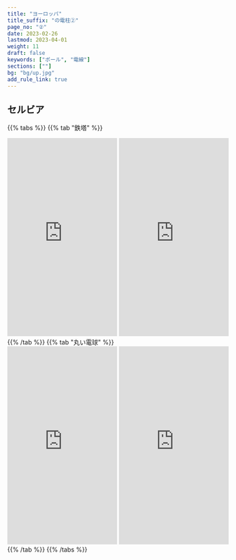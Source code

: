 ```yaml
---
title: "ヨーロッパ"
title_suffix: "の電柱②"
page_no: "②"
date: 2023-02-26
lastmod: 2023-04-01
weight: 11
draft: false
keywords: ["ポール", "電線"]
sections: [""]
bg: "bg/up.jpg"
add_rule_link: true
---
```



## セルビア

{{% tabs  %}}
{{% tab "鉄塔" %}}
<div class="googlemap-if">
<iframe src="https://www.google.com/maps/embed?pb=!4v1686308074970!6m8!1m7!1sP77Cl5MhZDIdPzBvLDCd4A!2m2!1d45.37508093988659!2d20.06254718369127!3f28.67917983132158!4f0.3532942720845398!5f2.5103856977597823" width="250" height="450" style="border:0;" allowfullscreen="" loading="lazy" referrerpolicy="no-referrer-when-downgrade"></iframe>
<iframe src="https://www.google.com/maps/embed?pb=!4v1686308344949!6m8!1m7!1ssp7Lu2LTB6FVcw3dY4BClg!2m2!1d43.22189679151939!2d22.31493161296106!3f212.0753471400689!4f12.891456495584038!5f1.5353860272464637" width="250" height="450" style="border:0;" allowfullscreen="" loading="lazy" referrerpolicy="no-referrer-when-downgrade"></iframe>
</div>
{{% /tab %}}
{{% tab "丸い電球" %}}
<div class="googlemap-if">
<iframe src="https://www.google.com/maps/embed?pb=!4v1686314568871!6m8!1m7!1si9rzobQFP4Os68ZkRaBAxw!2m2!1d43.98911147213687!2d20.84550091900998!3f41.6161568561028!4f12.60588196150303!5f2.1959668888822668" width="250" height="450" style="border:0;" allowfullscreen="" loading="lazy" referrerpolicy="no-referrer-when-downgrade"></iframe>
<iframe src="https://www.google.com/maps/embed?pb=!4v1686314669697!6m8!1m7!1sO2aA2RNQxMu4O4DwQf4b_w!2m2!1d42.99512458520814!2d21.95204586055933!3f57.03643679840653!4f7.52740472193598!5f1.3270147405865347" width="250" height="450" style="border:0;" allowfullscreen="" loading="lazy" referrerpolicy="no-referrer-when-downgrade"></iframe>
</div>
{{% /tab %}}
{{% /tabs %}}
